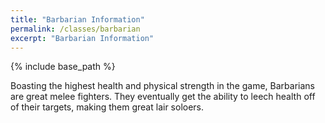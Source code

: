 ```yaml
---
title: "Barbarian Information"
permalink: /classes/barbarian
excerpt: "Barbarian Information"
---
```


{% include base_path %}

Boasting the highest health and physical strength in the game, Barbarians are great melee fighters. They eventually get the ability to leech health off of their targets, making them great lair soloers.
